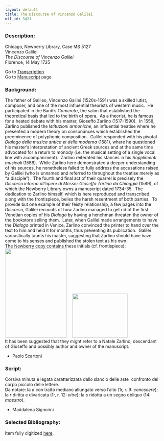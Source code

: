 ```yaml
---
layout: default
title: The Discourse of Vincenzo Galilei
utl_id: 3421
---
```


###  Description:

Chicago, Newberry Library, Case MS 5127<br>
Vincenzo Galilei<br>
_The Discourse of Vincenzo Galilei_<br>
Florence, 14 May 1735

Go to [Transcription](https://centerfordigitalhumanities.github.io/Newberry-Italian-paleography/transcriptions/071)<br>
Go to [Manuscript](https://centerfordigitalhumanities.github.io/Newberry-Italian-paleography/www/record.html?id=071) page 

###  Background:

The father of Galileo, Vincenzo Galilei (1520s-1591) was a skilled lutist, composer, and one of the most influential theorists of western music.  He participated in the Bardi’s _Camerata_, the salon that established the theoretical basis that led to the birth of opera.  As a theorist, he is famous for a heated debate with his master, Gioseffo Zarlino (1517-1590).  In 1558, Zarlino published the _Istituzioni armoniche_, an influential treatise where he presented a modern theory on consonances which established the preeminence of polyphonic composition.  Galilei responded with his pivotal _Dialogo della musica antica et della moderna_ (1581), where he questioned his master’s interpretation of ancient Greek sources and at the same time advocated for a return to monody (i.e. the musical setting of a single vocal line with accompaniment).  Zarlino reiterated his stances in his _Sopplimenti musicali_ (1588).  While Zarlino here demonstrated a deeper understanding of his sources, he nonetheless failed to fully address the accusations raised by Galilei (who is unnamed and referred to throughout the treatise merely as “a disciple”).  The fourth and final act of their quarrel is precisely the _Discorso intorno all’opere di Messer Gioseffo Zarlino da Chioggia_ (1589), of which the Newberry Library owns a manuscript dated 1734-35.  The dedication to Zarlino himself, which is here reproduced and transcribed along with the frontispiece, belies the harsh resentment of both parties.  To provide but one example of their feisty relationship, a few pages into the _Discorso_, Galilei recounts of how Zarlino managed to get rid of the first Venetian copies of his _Dialogo_ by having a henchman threaten the owner of the bookstore selling them.  Later, when Galilei made arrangements to have the _Dialogo_ printed in Venice, Zarlino convinced the printer to hand over the text to him and held it for months, thus preventing its publication.  Galilei sarcastically taunts his master, suggesting that Zarlino should have have come to his senses and published the stolen text as his own.  <br>
The Newberry copy contains these initials (cf. frontispiece):<br>
<a href="/sites/default/files/galilei.jpg" target="_top"><img alt="" src="/sites/default/files/galilei.jpg" style="width: 200px; height: 291px;" /></a>     <a href="/sites/default/files/screen_shot_2019-07-25_at_10.32.36_am.png" target="_top"><img alt="" src="/sites/default/files/screen_shot_2019-07-25_at_10.32.36_am.png" style="width: 180px; height: 144px;" /></a><br>
It has been suggested that they might refer to a Natale Zarlino, descendant of Gioseffo and possibly author and owner of the manuscript.
-  Paolo Scartoni

###  Script:

Corsiva minuta e legata caratterizzata dallo slancio delle aste  confronto del corpo piccolo delle lettere.<br>
Da notare: la _e_ con tratto mediano allungato verso l’alto (1r, r. 9: _conoscere_); la _r_ diritta e divaricata (1r, r. 12: _oltre_); la _s_ ridotta a un segno obliquo (14: _maestro_).<br>
- Maddalena Signorini

###  Selected Bibliography:

Item fully digitized [here](http://collections.carli.illinois.edu/cdm/ref/collection/nby_music/id/5465).

